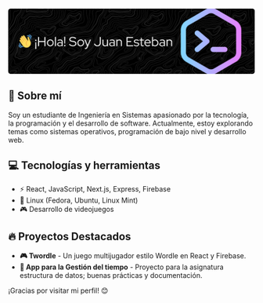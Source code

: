 

![Banner](./github-header-image.png)

## 🚀 Sobre mí
Soy un estudiante de Ingeniería en Sistemas apasionado por la tecnología, la programación y el desarrollo de software. Actualmente, estoy explorando temas como sistemas operativos, programación de bajo nivel y desarrollo web.

## 💻 Tecnologías y herramientas
- ⚡ React, JavaScript, Next.js, Express, Firebase
- 🔧 Linux (Fedora, Ubuntu, Linux Mint)
- 🎮 Desarrollo de videojuegos 

## 🔥 Proyectos Destacados
- **🎮 Twordle** - Un juego multijugador estilo Wordle en React y Firebase.
- **📘 App para la Gestión del tiempo** - Proyecto para la asignatura estructura de datos; buenas prácticas y documentación.


¡Gracias por visitar mi perfil! 😊
